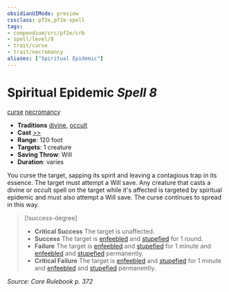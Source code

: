 ```yaml
---
obsidianUIMode: preview
cssclass: pf2e,pf2e-spell
tags:
- compendium/src/pf2e/crb
- spell/level/8
- trait/curse
- trait/necromancy
aliases: ["Spiritual Epidemic"]
---
```

# Spiritual Epidemic *Spell 8*   
[curse](curse.md "Curse Effect Trait")  [necromancy](necromancy.md "Necromancy School Trait")  

- **Traditions** [divine](divine.md "Divine Tradition Trait"), [occult](occult.md "Occult Tradition Trait")
- **Cast** [>>](chapter-9-playing-the-game.md#Actions "Two-Action") 
- **Range**: 120 foot
- **Targets**: 1 creature
- **Saving Throw**: Will
- **Duration**: varies

You curse the target, sapping its spirit and leaving a contagious trap in its essence. The target must attempt a Will save. Any creature that casts a divine or occult spell on the target while it's affected is targeted by spiritual epidemic and must also attempt a Will save. The curse continues to spread in this way.

> [!success-degree] 
> - **Critical Success** The target is unaffected.
> - **Success** The target is [enfeebled](conditions.md#Enfeebled) and [stupefied](conditions.md#Stupefied) for 1 round.
> - **Failure** The target is [enfeebled](conditions.md#Enfeebled) and [stupefied](conditions.md#Stupefied) for 1 minute and [enfeebled](conditions.md#Enfeebled) and [stupefied](conditions.md#Stupefied) permanently.
> - **Critical Failure** The target is [enfeebled](conditions.md#Enfeebled) and [stupefied](conditions.md#Stupefied) for 1 minute and [enfeebled](conditions.md#Enfeebled) and [stupefied](conditions.md#Stupefied) permanently.

*Source: Core Rulebook p. 372*